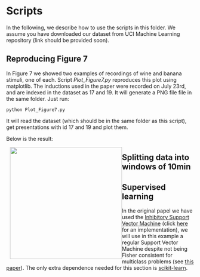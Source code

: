 Scripts
====

In the following, we describe how to use the scripts in this
folder. We assume you have downloaded our dataset from UCI Machine
Learning repository (link should be provided soon).


Reproducing Figure 7
---

In Figure 7 we showed two examples of recordings of wine and banana
stimuli, one of each. Script _Plot_Figure7.py_ reproduces this plot
using matplotlib. The inductions used in the paper were recorded on
July 23rd, and are indexed in the dataset as 17 and 19. It will
generate a PNG file file in the same folder. Just run:

```
python Plot_Figure7.py
```

It will read the dataset (which should be in the same folder as this
script), get presentations with id 17 and 19 and plot them.

Below is the result:

<img src="https://raw.githubusercontent.com/thmosqueiro/ENose-Decorr_Humdt_Temp/master/src/Huerta_etal_2016_Figure7.png" width=300px style="float: left; margin: 0 0 10px 10px;" />


Splitting data into windows of 10min
---




Supervised learning
---

In the original papel we have used the [Inhibitory Support Vector
Machine](http://www.sciencedirect.com/science/article/pii/S092540051300590X)
(click [here](http://biocircuits.ucsd.edu/huerta/software.html) for an
implementation), we will use in this example a regular Support Vector
Machine despite not being Fisher consistent for multiclass problems
(see [this
paper](http://projecteuclid.org/euclid.ejs/1444316740)). The only
extra dependence needed for this section is
[scikit-learn](http://scikit-learn.org/).